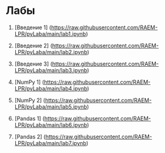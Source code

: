 ﻿# Лабы

1.    [Введение 1] (https://raw.githubusercontent.com/RAEM-LPR/pyLaba/main/lab1.ipynb)

2.    [Введение 2] (https://raw.githubusercontent.com/RAEM-LPR/pyLaba/main/lab2.ipynb)

3.    [Введение 3] (https://raw.githubusercontent.com/RAEM-LPR/pyLaba/main/lab3.ipynb)

4.    [NumPy 1] (https://raw.githubusercontent.com/RAEM-LPR/pyLaba/main/lab4.ipynb)

5.    [NumPy 2] (https://raw.githubusercontent.com/RAEM-LPR/pyLaba/main/lab5.ipynb)

6.    [Pandas 1] (https://raw.githubusercontent.com/RAEM-LPR/pyLaba/main/lab6.ipynb)

7.    [Pandas 2] (https://raw.githubusercontent.com/RAEM-LPR/pyLaba/main/lab7.ipynb)
